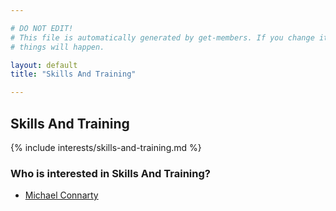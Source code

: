 ```yaml
---

# DO NOT EDIT!
# This file is automatically generated by get-members. If you change it, bad
# things will happen.

layout: default
title: "Skills And Training"

---
```


## Skills And Training

{% include interests/skills-and-training.md %}

### Who is interested in Skills And Training?


* [Michael Connarty](/members/michael-connarty.html)
